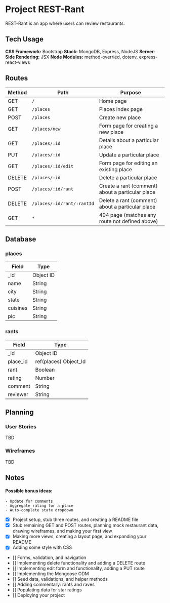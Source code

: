 # Project REST-Rant

REST-Rant is an app where users can review restaurants.

## Tech Usage
**CSS Framework:**  Bootstrap
**Stack:**  MongoDB, Express, NodeJS
**Server-Side Rendering:**  JSX
**Node Modules:**  method-overried, dotenv, express-react-views

## Routes

| Method | Path | Purpose |
| --- | --- | --- |
| GET | `/` | Home page |
| GET | `/places` | Places index page |
| POST | `/places` | Create new place |
| GET | `/places/new` | Form page for creating a new place |
| GET | `/places/:id` | Details about a particular place |
| PUT | `/places/:id` | Update a particular place |
| GET | `/places/:id/edit` | Form page for editing an existing place |
| DELETE | `/places/:id` | Delete a particular place |
| POST | `/places/:id/rant` | Create a rant (comment) about a particular place |
| DELETE | `/places/:id/rant/:rantId` | Delete a rant (comment) about a particular place |
| GET | `*` | 404 page (matches any route not defined above) |

## Database

### places
| Field | Type |
| --- | --- |
| _id | Object ID |
| name | String |
| city | String |
| state | String |
| cuisines | String |
| pic | String |

### rants
| Field | Type |
| --- | --- |
| _id | Object ID |
| place_id | ref(places) Object_Id |
| rant | Boolean |
| rating | Number |
| comment | String |
| reviewer | String |

## Planning
### User Stories
TBD
### Wireframes
TBD

## Notes
#### Possible bonus ideas:
    - Update for comments
    - Aggregate rating for a place
    - Auto-complete state dropdown

- [x] Project setup, stub three routes, and creating a README file
- [x] Stub remaining GET and POST routes, planning mock restaurant data, drawing wireframes, and making your first view
- [x] Making more views, creating a layout page, and expanding your README
- [x] Adding some style with CSS
- [] Forms, validation, and navigation
- [] Implementing delete functionality and adding a DELETE route
- [] Implementing edit form and functionality, adding a PUT route
- [] Implementing the Mongoose ODM
- [] Seed data, validations, and helper methods
- [] Adding commentary: rants and raves
- [] Populating data for star ratings
- [] Deploying your project